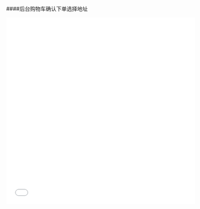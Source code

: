 ####后台购物车确认下单选择地址

<iframe width="100%" height="500" src="//jsrun.net/aJqKp/embedded/all/light/" allowfullscreen="allowfullscreen" frameborder="0"></iframe>